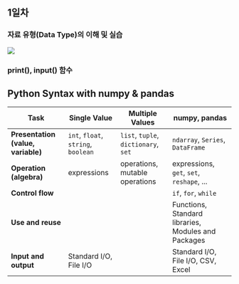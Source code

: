 ## 1일차 
### 자료 유형(Data Type)의 이해 및 실습
![](https://media.geeksforgeeks.org/wp-content/uploads/20241210131752166623/Python-Data-Types.webp)

### print(), input() 함수

## Python Syntax with numpy & pandas

| Task                         | Single Value                           | Multiple Values                                | numpy, pandas                                         |
|-----------------------------|----------------------------------------|------------------------------------------------|--------------------------------------------------------|
| **Presentation (value, variable)** | `int`, `float`, `string`, `boolean`       | `list`, `tuple`, `dictionary`, `set`           | `ndarray`, `Series`, `DataFrame`                      |
| **Operation (algebra)**     | expressions                            | operations, mutable operations                 | expressions, `get`, `set`, `reshape`, ...             |
| **Control flow**            |                                        |                                                | `if`, `for`, `while`                                  |
| **Use and reuse**           |                                        |                                                | Functions, Standard libraries, Modules and Packages   |
| **Input and output**        | Standard I/O, File I/O                 |                                                | Standard I/O, File I/O, CSV, Excel                    |

